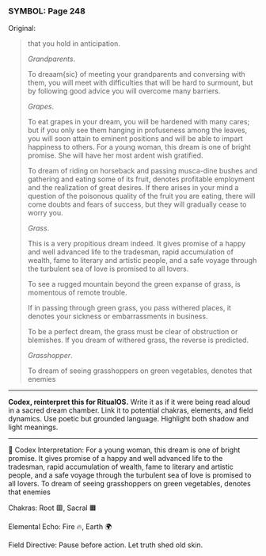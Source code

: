 ### SYMBOL: Page 248

Original:
> that you hold in anticipation.
> 
> 
> _Grandparents_.
> 
> 
> To dreaam{sic} of meeting your grandparents and conversing with them,
> you will meet with difficulties that will be hard to surmount,
> but by following good advice you will overcome many barriers.
> 
> 
> _Grapes_.
> 
> 
> To eat grapes in your dream, you will be hardened with many cares;
> but if you only see them hanging in profuseness among the leaves, you will
> soon attain to eminent positions and will be able to impart happiness
> to others. For a young woman, this dream is one of bright promise.
> She will have her most ardent wish gratified.
> 
> 
> To dream of riding on horseback and passing musca-dine bushes
> and gathering and eating some of its fruit, denotes profitable
> employment and the realization of great desires. If there arises
> in your mind a question of the poisonous quality of the fruit
> you are eating, there will come doubts and fears of success,
> but they will gradually cease to worry you.
> 
> 
> _Grass_.
> 
> 
> This is a very propitious dream indeed. It gives promise of a happy
> and well advanced life to the tradesman, rapid accumulation of wealth,
> fame to literary and artistic people, and a safe voyage through
> the turbulent sea of love is promised to all lovers.
> 
> 
> To see a rugged mountain beyond the green expanse of grass,
> is momentous of remote trouble.
> 
> 
> If in passing through green grass, you pass withered places,
> it denotes your sickness or embarrassments in business.
> 
> 
> To be a perfect dream, the grass must be clear of obstruction or blemishes.
> If you dream of withered grass, the reverse is predicted.
> 
> 
> _Grasshopper_.
> 
> 
> To dream of seeing grasshoppers on green vegetables, denotes that enemies

---

**Codex, reinterpret this for RitualOS.**
Write it as if it were being read aloud in a sacred dream chamber.
Link it to potential chakras, elements, and field dynamics.
Use poetic but grounded language.
Highlight both shadow and light meanings.

---

🔁 Codex Interpretation:
For a young woman, this dream is one of bright promise. It gives promise of a happy and well advanced life to the tradesman, rapid accumulation of wealth, fame to literary and artistic people, and a safe voyage through the turbulent sea of love is promised to all lovers. To dream of seeing grasshoppers on green vegetables, denotes that enemies

Chakras: Root 🟥, Sacral 🟧

Elemental Echo: Fire 🔥, Earth 🌍

Field Directive: Pause before action. Let truth shed old skin.
